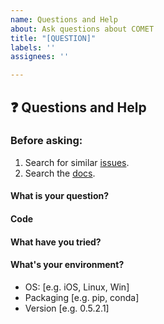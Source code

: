 ```yaml
---
name: Questions and Help
about: Ask questions about COMET
title: "[QUESTION]"
labels: ''
assignees: ''

---
```


## ❓ Questions and Help

### Before asking: 
1. Search for similar [issues](https://github.com/Unbabel/COMET/issues).   
3. Search the [docs](https://unbabel.github.io/COMET/html/index.html).    

<!-- If you still can't find what you need: -->

#### What is your question?

#### Code

<!-- Please paste a code snippet if your question requires it! -->   

#### What have you tried?

#### What's your environment?

 - OS: [e.g. iOS, Linux, Win]
 - Packaging [e.g. pip, conda]
 - Version [e.g. 0.5.2.1]

